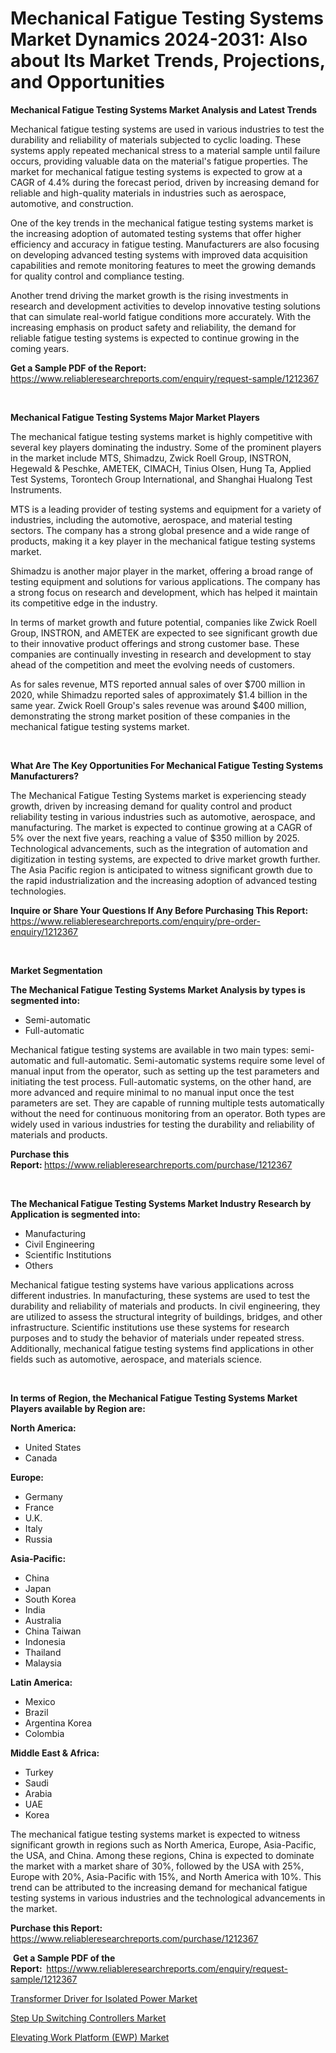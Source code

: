 <p><h1>Mechanical Fatigue Testing Systems Market Dynamics 2024-2031: Also about Its Market Trends, Projections, and Opportunities</h1></p><p><strong>Mechanical Fatigue Testing Systems Market Analysis and Latest Trends</strong></p>
<p><p>Mechanical fatigue testing systems are used in various industries to test the durability and reliability of materials subjected to cyclic loading. These systems apply repeated mechanical stress to a material sample until failure occurs, providing valuable data on the material's fatigue properties. The market for mechanical fatigue testing systems is expected to grow at a CAGR of 4.4% during the forecast period, driven by increasing demand for reliable and high-quality materials in industries such as aerospace, automotive, and construction.</p><p>One of the key trends in the mechanical fatigue testing systems market is the increasing adoption of automated testing systems that offer higher efficiency and accuracy in fatigue testing. Manufacturers are also focusing on developing advanced testing systems with improved data acquisition capabilities and remote monitoring features to meet the growing demands for quality control and compliance testing.</p><p>Another trend driving the market growth is the rising investments in research and development activities to develop innovative testing solutions that can simulate real-world fatigue conditions more accurately. With the increasing emphasis on product safety and reliability, the demand for reliable fatigue testing systems is expected to continue growing in the coming years.</p></p>
<p><strong>Get a Sample PDF of the Report:&nbsp;</strong> <a href="https://www.reliableresearchreports.com/enquiry/request-sample/1212367">https://www.reliableresearchreports.com/enquiry/request-sample/1212367</a></p>
<p>&nbsp;</p>
<p><strong>Mechanical Fatigue Testing Systems Major Market Players</strong></p>
<p><p>The mechanical fatigue testing systems market is highly competitive with several key players dominating the industry. Some of the prominent players in the market include MTS, Shimadzu, Zwick Roell Group, INSTRON, Hegewald & Peschke, AMETEK, CIMACH, Tinius Olsen, Hung Ta, Applied Test Systems, Torontech Group International, and Shanghai Hualong Test Instruments.</p><p>MTS is a leading provider of testing systems and equipment for a variety of industries, including the automotive, aerospace, and material testing sectors. The company has a strong global presence and a wide range of products, making it a key player in the mechanical fatigue testing systems market.</p><p>Shimadzu is another major player in the market, offering a broad range of testing equipment and solutions for various applications. The company has a strong focus on research and development, which has helped it maintain its competitive edge in the industry.</p><p>In terms of market growth and future potential, companies like Zwick Roell Group, INSTRON, and AMETEK are expected to see significant growth due to their innovative product offerings and strong customer base. These companies are continually investing in research and development to stay ahead of the competition and meet the evolving needs of customers.</p><p>As for sales revenue, MTS reported annual sales of over $700 million in 2020, while Shimadzu reported sales of approximately $1.4 billion in the same year. Zwick Roell Group's sales revenue was around $400 million, demonstrating the strong market position of these companies in the mechanical fatigue testing systems market.</p></p>
<p>&nbsp;</p>
<p><strong>What Are The Key Opportunities For Mechanical Fatigue Testing Systems Manufacturers?</strong></p>
<p><p>The Mechanical Fatigue Testing Systems market is experiencing steady growth, driven by increasing demand for quality control and product reliability testing in various industries such as automotive, aerospace, and manufacturing. The market is expected to continue growing at a CAGR of 5% over the next five years, reaching a value of $350 million by 2025. Technological advancements, such as the integration of automation and digitization in testing systems, are expected to drive market growth further. The Asia Pacific region is anticipated to witness significant growth due to the rapid industrialization and the increasing adoption of advanced testing technologies.</p></p>
<p><strong>Inquire or Share Your Questions If Any Before Purchasing This Report:</strong> <a href="https://www.reliableresearchreports.com/enquiry/pre-order-enquiry/1212367">https://www.reliableresearchreports.com/enquiry/pre-order-enquiry/1212367</a></p>
<p>&nbsp;</p>
<p><strong>Market Segmentation</strong></p>
<p><strong>The Mechanical Fatigue Testing Systems Market Analysis by types is segmented into:</strong></p>
<p><ul><li>Semi-automatic</li><li>Full-automatic</li></ul></p>
<p><p>Mechanical fatigue testing systems are available in two main types: semi-automatic and full-automatic. Semi-automatic systems require some level of manual input from the operator, such as setting up the test parameters and initiating the test process. Full-automatic systems, on the other hand, are more advanced and require minimal to no manual input once the test parameters are set. They are capable of running multiple tests automatically without the need for continuous monitoring from an operator. Both types are widely used in various industries for testing the durability and reliability of materials and products.</p></p>
<p><strong>Purchase this Report:&nbsp;</strong><a href="https://www.reliableresearchreports.com/purchase/1212367">https://www.reliableresearchreports.com/purchase/1212367</a></p>
<p>&nbsp;</p>
<p><strong>The Mechanical Fatigue Testing Systems Market Industry Research by Application is segmented into:</strong></p>
<p><ul><li>Manufacturing</li><li>Civil Engineering</li><li>Scientific Institutions</li><li>Others</li></ul></p>
<p><p>Mechanical fatigue testing systems have various applications across different industries. In manufacturing, these systems are used to test the durability and reliability of materials and products. In civil engineering, they are utilized to assess the structural integrity of buildings, bridges, and other infrastructure. Scientific institutions use these systems for research purposes and to study the behavior of materials under repeated stress. Additionally, mechanical fatigue testing systems find applications in other fields such as automotive, aerospace, and materials science.</p></p>
<p>&nbsp;</p>
<p><strong>In terms of Region, the Mechanical Fatigue Testing Systems Market Players available by Region are:</strong></p>
<p>
    <p> <strong> North America: </strong>
        <ul>
            <li>United States</li>
            <li>Canada</li>
        </ul>
        </p> 
    <p> <strong> Europe: </strong>
        <ul>
            <li>Germany</li>
            <li>France</li>
            <li>U.K.</li>
            <li>Italy</li>
            <li>Russia</li>
        </ul>
        </p> 
    <p> <strong> Asia-Pacific: </strong>
        <ul>
            <li>China</li>
            <li>Japan</li>
            <li>South Korea</li>
            <li>India</li>
            <li>Australia</li>
            <li>China Taiwan</li>
            <li>Indonesia</li>
            <li>Thailand</li>
            <li>Malaysia</li>
        </ul>
        </p> 
    <p> <strong> Latin America: </strong>
        <ul>
            <li>Mexico</li>
            <li>Brazil</li>
            <li>Argentina Korea</li>
            <li>Colombia</li>
        </ul>
        </p> 
    <p> <strong> Middle East & Africa: </strong>
        <ul>
            <li>Turkey</li>
            <li>Saudi</li>
            <li>Arabia</li>
            <li>UAE</li>
            <li>Korea</li>
        </ul>
    </p>
    </p>
<p><p>The mechanical fatigue testing systems market is expected to witness significant growth in regions such as North America, Europe, Asia-Pacific, the USA, and China. Among these regions, China is expected to dominate the market with a market share of 30%, followed by the USA with 25%, Europe with 20%, Asia-Pacific with 15%, and North America with 10%. This trend can be attributed to the increasing demand for mechanical fatigue testing systems in various industries and the technological advancements in the market.</p></p>
<p><strong>Purchase this Report: </strong><a href="https://www.reliableresearchreports.com/purchase/1212367">https://www.reliableresearchreports.com/purchase/1212367</a></p>
<p>&nbsp;<strong>Get a Sample PDF of the Report:&nbsp;&nbsp;</strong><a href="https://www.reliableresearchreports.com/enquiry/request-sample/1212367">https://www.reliableresearchreports.com/enquiry/request-sample/1212367</a></p>
<p><strong></strong></p>
<p><p><a href="https://issuu.com/reportprime-2/docs/transformer-driver-for-isolated-power-market-size-">Transformer Driver for Isolated Power Market</a></p><p><a href="https://issuu.com/reportprime-2/docs/step-up-switching-controllers-market-size-2030.ppt">Step Up Switching Controllers Market</a></p><p><a href="https://github.com/peachesmcdowel1/Market-Research-Report-List-1/blob/main/elevating-work-platform-ewp-market.md">Elevating Work Platform (EWP) Market</a></p></p>